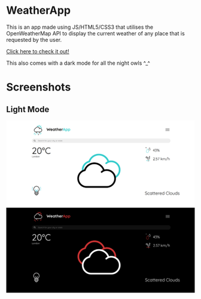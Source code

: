 # WeatherApp
This is an app made using JS/HTML5/CSS3 that utilises the OpenWeatherMap API to display the current weather of any place that is requested by the user.

[Click here to check it out!](https://fancy-lily-1e0bf1.netlify.app/)

This also comes with a dark mode for all the night owls ^_^

# Screenshots
## Light Mode
![LtMd](screenshots/Light.png)
![DkMd](screenshots/Dark.png)
